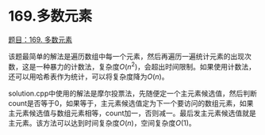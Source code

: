 # 169.多数元素

[题目：169. 多数元素](https://leetcode.cn/problems/majority-element/)

该题最简单的解法是遍历数组中每一个元素，然后再遍历一遍统计元素的出现次数，这是一种暴力的计数法，复杂度$O(n^2)$，会超出时间限制。如果使用计数法，还可以用哈希表作为统计，可以将复杂度降为$O(n)$。

solution.cpp中使用的解法是摩尔投票法，先随便定一个主元素候选值，然后判断count是否等于0，如果等于，主元素候选值定为下一个要访问的数组元素，如果主元素候选值与数组元素相等，count加一，否则减一。最后发主元素候选值就是主元素。该方法可以达到时间复杂度$O(n)$，空间复杂度$O(1)$。